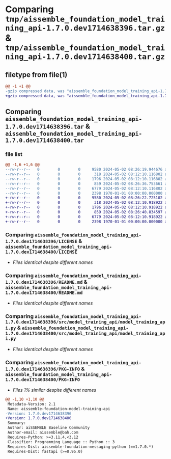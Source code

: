 # Comparing `tmp/aissemble_foundation_model_training_api-1.7.0.dev1714638396.tar.gz` & `tmp/aissemble_foundation_model_training_api-1.7.0.dev1714638400.tar.gz`

## filetype from file(1)

```diff
@@ -1 +1 @@
-gzip compressed data, was "aissemble_foundation_model_training_api-1.7.0.dev1714638396.tar", max compression
+gzip compressed data, was "aissemble_foundation_model_training_api-1.7.0.dev1714638400.tar", max compression
```

## Comparing `aissemble_foundation_model_training_api-1.7.0.dev1714638396.tar` & `aissemble_foundation_model_training_api-1.7.0.dev1714638400.tar`

### file list

```diff
@@ -1,6 +1,6 @@
--rw-r--r--   0        0        0     9580 2024-05-02 08:26:19.944676 aissemble_foundation_model_training_api-1.7.0.dev1714638396/LICENSE
--rw-r--r--   0        0        0      318 2024-05-02 08:12:10.116802 aissemble_foundation_model_training_api-1.7.0.dev1714638396/LICENSE.txt
--rw-r--r--   0        0        0     1796 2024-05-02 08:12:10.116802 aissemble_foundation_model_training_api-1.7.0.dev1714638396/README.md
--rw-r--r--   0        0        0      859 2024-05-02 08:26:36.753661 aissemble_foundation_model_training_api-1.7.0.dev1714638396/pyproject.toml
--rw-r--r--   0        0        0     6779 2024-05-02 08:12:10.116802 aissemble_foundation_model_training_api-1.7.0.dev1714638396/src/model_training_api/model_training_api.py
--rw-r--r--   0        0        0     2398 1970-01-01 00:00:00.000000 aissemble_foundation_model_training_api-1.7.0.dev1714638396/PKG-INFO
+-rw-r--r--   0        0        0     9580 2024-05-02 08:26:22.725102 aissemble_foundation_model_training_api-1.7.0.dev1714638400/LICENSE
+-rw-r--r--   0        0        0      318 2024-05-02 08:12:10.918922 aissemble_foundation_model_training_api-1.7.0.dev1714638400/LICENSE.txt
+-rw-r--r--   0        0        0     1796 2024-05-02 08:12:10.918922 aissemble_foundation_model_training_api-1.7.0.dev1714638400/README.md
+-rw-r--r--   0        0        0      859 2024-05-02 08:26:40.834597 aissemble_foundation_model_training_api-1.7.0.dev1714638400/pyproject.toml
+-rw-r--r--   0        0        0     6779 2024-05-02 08:12:10.918922 aissemble_foundation_model_training_api-1.7.0.dev1714638400/src/model_training_api/model_training_api.py
+-rw-r--r--   0        0        0     2398 1970-01-01 00:00:00.000000 aissemble_foundation_model_training_api-1.7.0.dev1714638400/PKG-INFO
```

### Comparing `aissemble_foundation_model_training_api-1.7.0.dev1714638396/LICENSE` & `aissemble_foundation_model_training_api-1.7.0.dev1714638400/LICENSE`

 * *Files identical despite different names*

### Comparing `aissemble_foundation_model_training_api-1.7.0.dev1714638396/README.md` & `aissemble_foundation_model_training_api-1.7.0.dev1714638400/README.md`

 * *Files identical despite different names*

### Comparing `aissemble_foundation_model_training_api-1.7.0.dev1714638396/src/model_training_api/model_training_api.py` & `aissemble_foundation_model_training_api-1.7.0.dev1714638400/src/model_training_api/model_training_api.py`

 * *Files identical despite different names*

### Comparing `aissemble_foundation_model_training_api-1.7.0.dev1714638396/PKG-INFO` & `aissemble_foundation_model_training_api-1.7.0.dev1714638400/PKG-INFO`

 * *Files 1% similar despite different names*

```diff
@@ -1,10 +1,10 @@
 Metadata-Version: 2.1
 Name: aissemble-foundation-model-training-api
-Version: 1.7.0.dev1714638396
+Version: 1.7.0.dev1714638400
 Summary: 
 Author: aiSSEMBLE Baseline Community
 Author-email: aissemble@bah.com
 Requires-Python: >=3.11.4,<3.12
 Classifier: Programming Language :: Python :: 3
 Requires-Dist: aissemble-foundation-messaging-python (==1.7.0.*)
 Requires-Dist: fastapi (>=0.95.0)
```

